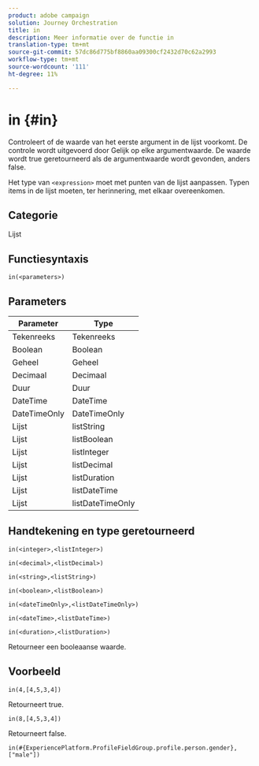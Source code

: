 ```yaml
---
product: adobe campaign
solution: Journey Orchestration
title: in
description: Meer informatie over de functie in
translation-type: tm+mt
source-git-commit: 57dc86d775bf8860aa09300cf2432d70c62a2993
workflow-type: tm+mt
source-wordcount: '111'
ht-degree: 11%

---
```



# in {#in}

Controleert of de waarde van het eerste argument in de lijst voorkomt. De controle wordt uitgevoerd door Gelijk op elke argumentwaarde. De waarde wordt true geretourneerd als de argumentwaarde wordt gevonden, anders false.

Het type van `<expression>` moet met punten van de lijst aanpassen. Typen items in de lijst moeten, ter herinnering, met elkaar overeenkomen.

## Categorie

Lijst

## Functiesyntaxis

`in(<parameters>)`

## Parameters

| Parameter | Type |
|-----------|------------------|
| Tekenreeks | Tekenreeks |
| Boolean | Boolean |
| Geheel | Geheel |
| Decimaal | Decimaal |
| Duur | Duur |
| DateTime | DateTime |
| DateTimeOnly | DateTimeOnly |
| Lijst | listString |
| Lijst | listBoolean |
| Lijst | listInteger |
| Lijst | listDecimal |
| Lijst | listDuration |
| Lijst | listDateTime |
| Lijst | listDateTimeOnly |

## Handtekening en type geretourneerd

`in(<integer>,<listInteger>)`

`in(<decimal>,<listDecimal>)`

`in(<string>,<listString>)`

`in(<boolean>,<listBoolean>)`

`in(<dateTimeOnly>,<listDateTimeOnly>)`

`in(<dateTime>,<listDateTime>)`

`in(<duration>,<listDuration>)`

Retourneer een booleaanse waarde.

## Voorbeeld

`in(4,[4,5,3,4])`

Retourneert true.

`in(8,[4,5,3,4])`

Retourneert false.

`in(#{ExperiencePlatform.ProfileFieldGroup.profile.person.gender}, ["male"])`
